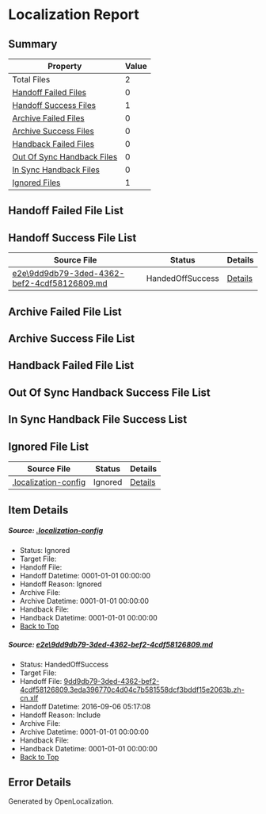 # <a name='report-top'></a> Localization Report

## Summary
 Property | Value 
 -------- | ----- 
 Total Files | 2
[ Handoff Failed Files ](#handoff-failed-list)| 0
[ Handoff Success Files ](#handoff-success-list)| 1
[ Archive Failed Files ](#archive-failed-list)| 0
[ Archive Success Files ](#archive-success-list)| 0
[ Handback Failed Files ](#handback-failed-list)| 0
[ Out Of Sync Handback Files ](#outofsync-handback-success-list)| 0
[ In Sync Handback Files ](#insync-handback-success-list)| 0
[ Ignored Files ](#ignored-list)| 1

## <a name='handoff-failed-list'></a> Handoff Failed File List

## <a name='handoff-success-list'></a> Handoff Success File List
 Source File | Status | Details 
 ----------- | ------ | ------- 
 [e2e\9dd9db79-3ded-4362-bef2-4cdf58126809.md](https://github.com/OpenLocalizationTestOrg/ol-test0/blob/32cda7ee299b392b192ca51ba7a0166ff699a96d/e2e/9dd9db79-3ded-4362-bef2-4cdf58126809.md) | HandedOffSuccess | [Details](#6fb2e26745b7480c445bf00b7c01d1dc5c4c7b261)

## <a name='archive-failed-list'></a> Archive Failed File List

## <a name='archive-success-list'></a> Archive Success File List

## <a name='handback-failed-list'></a> Handback Failed File List

## <a name='outofsync-handback-success-list'></a> Out Of Sync Handback Success File List

## <a name='insync-handback-success-list'></a> In Sync Handback File Success List

## <a name='ignored-list'></a> Ignored File List
 Source File | Status | Details 
 ----------- | ------ | ------- 
 [.localization-config](https://github.com/OpenLocalizationTestOrg/ol-test0/blob/32cda7ee299b392b192ca51ba7a0166ff699a96d/.localization-config) | Ignored | [Details](#3d4f252ac210baf56311d7e97dcc2db10974dbd20)

## Item Details
##### <a name='3d4f252ac210baf56311d7e97dcc2db10974dbd20'></a> Source: [.localization-config](https://github.com/OpenLocalizationTestOrg/ol-test0/blob/32cda7ee299b392b192ca51ba7a0166ff699a96d/.localization-config)
* Status: Ignored
* Target File: 
* Handoff File: 
* Handoff Datetime: 0001-01-01 00:00:00
* Handoff Reason: Ignored
* Archive File: 
* Archive Datetime: 0001-01-01 00:00:00
* Handback File: 
* Handback Datetime: 0001-01-01 00:00:00
* [Back to Top](#report-top)

##### <a name='6fb2e26745b7480c445bf00b7c01d1dc5c4c7b261'></a> Source: [e2e\9dd9db79-3ded-4362-bef2-4cdf58126809.md](https://github.com/OpenLocalizationTestOrg/ol-test0/blob/32cda7ee299b392b192ca51ba7a0166ff699a96d/e2e/9dd9db79-3ded-4362-bef2-4cdf58126809.md)
* Status: HandedOffSuccess
* Target File: 
* Handoff File: [9dd9db79-3ded-4362-bef2-4cdf58126809.3eda396770c4d04c7b581558dcf3bddf15e2063b.zh-cn.xlf](https://github.com/OpenLocalizationTestOrg/ol-test0-handoff/blob/8dce24c4d96ecd5acc3ead897577286b73d564a9/ol-handoff/OpenLocalizationTestOrg/ol-test0-zhcn/ci/ht/9dd9db79-3ded-4362-bef2-4cdf58126809.3eda396770c4d04c7b581558dcf3bddf15e2063b.zh-cn.xlf)
* Handoff Datetime: 2016-09-06 05:17:08
* Handoff Reason: Include
* Archive File: 
* Archive Datetime: 0001-01-01 00:00:00
* Handback File: 
* Handback Datetime: 0001-01-01 00:00:00
* [Back to Top](#report-top)


## Error Details

Generated by OpenLocalization.
